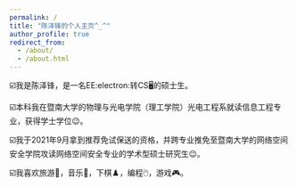 ```yaml
---
permalink: /
title: "陈泽锋的个人主页^_^"
author_profile: true
redirect_from: 
  - /about/
  - /about.html
---
```



☑️我是陈泽锋，是一名EE:electron:转CS🖥️的硕士生。

☑️本科我在暨南大学的物理与光电学院（理工学院）光电工程系就读信息工程专业，获得学士学位😉。

☑️我于2021年9月拿到推荐免试保送的资格，并跨专业推免至暨南大学的网络空间安全学院攻读网络空间安全专业的学术型硕士研究生😉。

☑️我喜欢旅游🛬，音乐🎵，下棋♟️，编程🖱️，游戏🎮。
